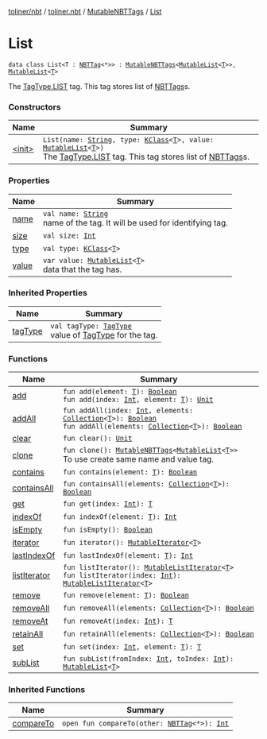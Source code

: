 [toliner/nbt](../../../index.md) / [toliner.nbt](../../index.md) / [MutableNBTTags](../index.md) / [List](./index.md)

# List

`data class List<T : `[`NBTTag`](../../-n-b-t-tag/index.md)`<*>> : `[`MutableNBTTags`](../index.md)`<`[`MutableList`](https://kotlinlang.org/api/latest/jvm/stdlib/kotlin.collections/-mutable-list/index.html)`<`[`T`](index.md#T)`>>, `[`MutableList`](https://kotlinlang.org/api/latest/jvm/stdlib/kotlin.collections/-mutable-list/index.html)`<`[`T`](index.md#T)`>`

The [TagType.LIST](../../-tag-type/-l-i-s-t.md) tag.
This tag stores list of [NBTTags](../../-n-b-t-tags/index.md)s.

### Constructors

| Name | Summary |
|---|---|
| [&lt;init&gt;](-init-.md) | `List(name: `[`String`](https://kotlinlang.org/api/latest/jvm/stdlib/kotlin/-string/index.html)`, type: `[`KClass`](https://kotlinlang.org/api/latest/jvm/stdlib/kotlin.reflect/-k-class/index.html)`<`[`T`](index.md#T)`>, value: `[`MutableList`](https://kotlinlang.org/api/latest/jvm/stdlib/kotlin.collections/-mutable-list/index.html)`<`[`T`](index.md#T)`>)`<br>The [TagType.LIST](../../-tag-type/-l-i-s-t.md) tag. This tag stores list of [NBTTags](../../-n-b-t-tags/index.md)s. |

### Properties

| Name | Summary |
|---|---|
| [name](name.md) | `val name: `[`String`](https://kotlinlang.org/api/latest/jvm/stdlib/kotlin/-string/index.html)<br>name of the tag. It will be used for identifying tag. |
| [size](size.md) | `val size: `[`Int`](https://kotlinlang.org/api/latest/jvm/stdlib/kotlin/-int/index.html) |
| [type](type.md) | `val type: `[`KClass`](https://kotlinlang.org/api/latest/jvm/stdlib/kotlin.reflect/-k-class/index.html)`<`[`T`](index.md#T)`>` |
| [value](value.md) | `var value: `[`MutableList`](https://kotlinlang.org/api/latest/jvm/stdlib/kotlin.collections/-mutable-list/index.html)`<`[`T`](index.md#T)`>`<br>data that the tag has. |

### Inherited Properties

| Name | Summary |
|---|---|
| [tagType](../tag-type.md) | `val tagType: `[`TagType`](../../-tag-type/index.md)<br>value of [TagType](../../-tag-type/index.md) for the tag. |

### Functions

| Name | Summary |
|---|---|
| [add](add.md) | `fun add(element: `[`T`](index.md#T)`): `[`Boolean`](https://kotlinlang.org/api/latest/jvm/stdlib/kotlin/-boolean/index.html)<br>`fun add(index: `[`Int`](https://kotlinlang.org/api/latest/jvm/stdlib/kotlin/-int/index.html)`, element: `[`T`](index.md#T)`): `[`Unit`](https://kotlinlang.org/api/latest/jvm/stdlib/kotlin/-unit/index.html) |
| [addAll](add-all.md) | `fun addAll(index: `[`Int`](https://kotlinlang.org/api/latest/jvm/stdlib/kotlin/-int/index.html)`, elements: `[`Collection`](https://kotlinlang.org/api/latest/jvm/stdlib/kotlin.collections/-collection/index.html)`<`[`T`](index.md#T)`>): `[`Boolean`](https://kotlinlang.org/api/latest/jvm/stdlib/kotlin/-boolean/index.html)<br>`fun addAll(elements: `[`Collection`](https://kotlinlang.org/api/latest/jvm/stdlib/kotlin.collections/-collection/index.html)`<`[`T`](index.md#T)`>): `[`Boolean`](https://kotlinlang.org/api/latest/jvm/stdlib/kotlin/-boolean/index.html) |
| [clear](clear.md) | `fun clear(): `[`Unit`](https://kotlinlang.org/api/latest/jvm/stdlib/kotlin/-unit/index.html) |
| [clone](clone.md) | `fun clone(): `[`MutableNBTTags`](../index.md)`<`[`MutableList`](https://kotlinlang.org/api/latest/jvm/stdlib/kotlin.collections/-mutable-list/index.html)`<`[`T`](index.md#T)`>>`<br>To use create same name and value tag. |
| [contains](contains.md) | `fun contains(element: `[`T`](index.md#T)`): `[`Boolean`](https://kotlinlang.org/api/latest/jvm/stdlib/kotlin/-boolean/index.html) |
| [containsAll](contains-all.md) | `fun containsAll(elements: `[`Collection`](https://kotlinlang.org/api/latest/jvm/stdlib/kotlin.collections/-collection/index.html)`<`[`T`](index.md#T)`>): `[`Boolean`](https://kotlinlang.org/api/latest/jvm/stdlib/kotlin/-boolean/index.html) |
| [get](get.md) | `fun get(index: `[`Int`](https://kotlinlang.org/api/latest/jvm/stdlib/kotlin/-int/index.html)`): `[`T`](index.md#T) |
| [indexOf](index-of.md) | `fun indexOf(element: `[`T`](index.md#T)`): `[`Int`](https://kotlinlang.org/api/latest/jvm/stdlib/kotlin/-int/index.html) |
| [isEmpty](is-empty.md) | `fun isEmpty(): `[`Boolean`](https://kotlinlang.org/api/latest/jvm/stdlib/kotlin/-boolean/index.html) |
| [iterator](iterator.md) | `fun iterator(): `[`MutableIterator`](https://kotlinlang.org/api/latest/jvm/stdlib/kotlin.collections/-mutable-iterator/index.html)`<`[`T`](index.md#T)`>` |
| [lastIndexOf](last-index-of.md) | `fun lastIndexOf(element: `[`T`](index.md#T)`): `[`Int`](https://kotlinlang.org/api/latest/jvm/stdlib/kotlin/-int/index.html) |
| [listIterator](list-iterator.md) | `fun listIterator(): `[`MutableListIterator`](https://kotlinlang.org/api/latest/jvm/stdlib/kotlin.collections/-mutable-list-iterator/index.html)`<`[`T`](index.md#T)`>`<br>`fun listIterator(index: `[`Int`](https://kotlinlang.org/api/latest/jvm/stdlib/kotlin/-int/index.html)`): `[`MutableListIterator`](https://kotlinlang.org/api/latest/jvm/stdlib/kotlin.collections/-mutable-list-iterator/index.html)`<`[`T`](index.md#T)`>` |
| [remove](remove.md) | `fun remove(element: `[`T`](index.md#T)`): `[`Boolean`](https://kotlinlang.org/api/latest/jvm/stdlib/kotlin/-boolean/index.html) |
| [removeAll](remove-all.md) | `fun removeAll(elements: `[`Collection`](https://kotlinlang.org/api/latest/jvm/stdlib/kotlin.collections/-collection/index.html)`<`[`T`](index.md#T)`>): `[`Boolean`](https://kotlinlang.org/api/latest/jvm/stdlib/kotlin/-boolean/index.html) |
| [removeAt](remove-at.md) | `fun removeAt(index: `[`Int`](https://kotlinlang.org/api/latest/jvm/stdlib/kotlin/-int/index.html)`): `[`T`](index.md#T) |
| [retainAll](retain-all.md) | `fun retainAll(elements: `[`Collection`](https://kotlinlang.org/api/latest/jvm/stdlib/kotlin.collections/-collection/index.html)`<`[`T`](index.md#T)`>): `[`Boolean`](https://kotlinlang.org/api/latest/jvm/stdlib/kotlin/-boolean/index.html) |
| [set](set.md) | `fun set(index: `[`Int`](https://kotlinlang.org/api/latest/jvm/stdlib/kotlin/-int/index.html)`, element: `[`T`](index.md#T)`): `[`T`](index.md#T) |
| [subList](sub-list.md) | `fun subList(fromIndex: `[`Int`](https://kotlinlang.org/api/latest/jvm/stdlib/kotlin/-int/index.html)`, toIndex: `[`Int`](https://kotlinlang.org/api/latest/jvm/stdlib/kotlin/-int/index.html)`): `[`MutableList`](https://kotlinlang.org/api/latest/jvm/stdlib/kotlin.collections/-mutable-list/index.html)`<`[`T`](index.md#T)`>` |

### Inherited Functions

| Name | Summary |
|---|---|
| [compareTo](../compare-to.md) | `open fun compareTo(other: `[`NBTTag`](../../-n-b-t-tag/index.md)`<*>): `[`Int`](https://kotlinlang.org/api/latest/jvm/stdlib/kotlin/-int/index.html) |
